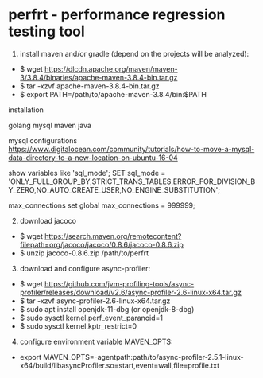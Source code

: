 # perfrt  - performance regression testing tool

1) install maven and/or gradle (depend on the projects will be analyzed):
- $ wget https://dlcdn.apache.org/maven/maven-3/3.8.4/binaries/apache-maven-3.8.4-bin.tar.gz
- $ tar -xzvf apache-maven-3.8.4-bin.tar.gz
- $ export PATH=/path/to/apache-maven-3.8.4/bin:$PATH

installation

golang
mysql
maven
java

mysql configurations
https://www.digitalocean.com/community/tutorials/how-to-move-a-mysql-data-directory-to-a-new-location-on-ubuntu-16-04


show variables like 'sql_mode';
SET sql_mode = 'ONLY_FULL_GROUP_BY,STRICT_TRANS_TABLES,ERROR_FOR_DIVISION_BY_ZERO,NO_AUTO_CREATE_USER,NO_ENGINE_SUBSTITUTION';

max_connections
set global max_connections = 999999;

2) download jacoco
- $ wget https://search.maven.org/remotecontent?filepath=org/jacoco/jacoco/0.8.6/jacoco-0.8.6.zip
- $ unzip jacoco-0.8.6.zip /path/to/perfrt

3) download and configure async-profiler: 
- $ wget https://github.com/jvm-profiling-tools/async-profiler/releases/download/v2.6/async-profiler-2.6-linux-x64.tar.gz
- $ tar -xzvf async-profiler-2.6-linux-x64.tar.gz 
- $ sudo apt install openjdk-11-dbg (or openjdk-8-dbg)
- $ sudo sysctl kernel.perf_event_paranoid=1
- $ sudo sysctl kernel.kptr_restrict=0
  
4) configure environment variable MAVEN_OPTS:
- export MAVEN_OPTS=-agentpath:path/to/async-profiler-2.5.1-linux-x64/build/libasyncProfiler.so=start,event=wall,file=profile.txt
